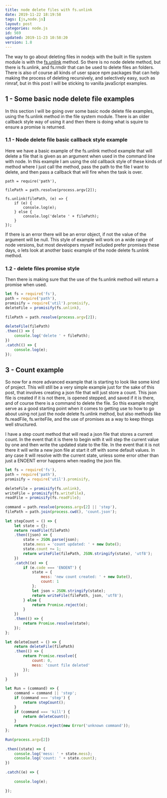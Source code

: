 ```yaml
---
title: node delete files with fs.unlink
date: 2019-11-22 18:19:58
tags: [js,node.js]
layout: post
categories: node.js
id: 569
updated: 2019-11-23 10:58:20
version: 1.8
---
```


The way to go about deleting files in nodejs with the built in file system module is with the [fs.unlink](https://nodejs.org/docs/latest/api/fs.html#fs_fs_unlink_path_callback) method. So there is no node delete method, but there is fs.unlink, and fs.rmdir that can be used to delete files an folders. There is also of course all kinds of user space npm packages that can help making the process of deleting recursively, and selectively easy, such as rimraf, but in this post I will be sticking to vanilla javaScript examples.

<!-- more -->

## 1 - Some basic node delete file examples

In this section I will be going over some basic node delete file examples, using the fs.unlink method in the file system module. There is an older callback style way of using it and then there is doing what is squire to ensure a promise is returned.

### 1.1 - Node delete file basic callback style example

Here we have a basic example of the fs.unlink method example that will delete a file that is given as an argument when used in the command line with node. In this example I am using the old callback style of these kinds of method where I just call the method, pass the path to the file I want to delete, and then pass a callback that will fire when the task is over.

```jslet fs = require('fs'),
path = require('path'),

filePath = path.resolve(process.argv[2]);

fs.unlink(filePath, (e) => {
    if (e) {
        console.log(e);
    } else {
        console.log('delete ' + filePath);
    }
});
```

If there is an error there will be an error object, if not the value of the argument will be null. This style of example will work on a wide range of node versions, but most developers myself included prefer promises these days, o lets look at another basic example of the node delete fs.unlink method.

### 1.2 - delete files promise style

Then there is making sure that the use of the fs.unlink method will return a promise when used.

```js
let fs = require('fs'),
path = require('path'),
promisify = require('util').promisify,
deleteFile = promisify(fs.unlink),
 
filePath = path.resolve(process.argv[2]);
 
deleteFile(filePath)
.then(() => {
    console.log('delete ' + filePath);
})
.catch(() => {
    console.log(e);
});
```

## 3 - Count example

So now for a more advanced example that is starting to look like some kind of project. This will still be a very simple example just for the sake of this post, that involves creating a json file that will just store a count. This json file is created if it is not there, is opened stepped, and saved if it is there, and of course there is a command to delete the file.
So this example might serve as a good starting point when it comes to getting use to how to go about using not just the node delete fs.unlink method, but also methods like fs.readFile, fs.writeFile, and the use of promises as a way to keep things well structured.

I have a step count method that will read a json file that stores a current count. In the event that it is there to begin with it will step the current value by one and then write the updated state to the file. In the event that it is not there it will write a new json file at start it off with some default values. In any case it will resolve with the current state, unless some error other than just a ENOENT error happens when reading the json file.

```js
let fs = require('fs'),
path = require('path'),
promisify = require('util').promisify,
 
deleteFile = promisify(fs.unlink),
writeFile = promisify(fs.writeFile),
readFile = promisify(fs.readFile);
 
command = path.resolve(process.argv[2] || 'step'),
filePath = path.join(process.cwd(), 'count.json');
 
let stepCount = () => {
    let state = {};
    return readFile(filePath)
    .then((json) => {
        state = JSON.parse(json);
        state.mess = 'count updated: ' + new Date();
        state.count += 1;
        return writeFile(filePath, JSON.stringify(state), 'utf8');
    })
    .catch((e) => {
        if (e.code === 'ENOENT') {
            state = {
                mess: 'new count created: ' + new Date(),
                count: 1
            };
            let json = JSON.stringify(state);
            return writeFile(filePath, json, 'utf8');
        } else {
            return Promise.reject(e);
        }
    })
    .then(() => {
        return Promise.resolve(state);
    });
};
 
let deleteCount = () => {
    return deleteFile(filePath)
    .then(() => {
        return Promise.resolve({
            count: 0,
            mess: 'count file deleted'
        });
    })
}
 
let Run = (command) => {
    command = command || 'step';
    if (command === 'step') {
        return stepCount();
    }
    if (command === 'kill') {
        return deleteCount();
    }
    return Promise.reject(new Error('unknown command'));
};
 
Run(process.argv[2])
 
.then((state) => {
    console.log('mess: ' + state.mess);
    console.log('count: ' + state.count);
})
 
.catch((e) => {
 
    console.log(e);
 
});
```

